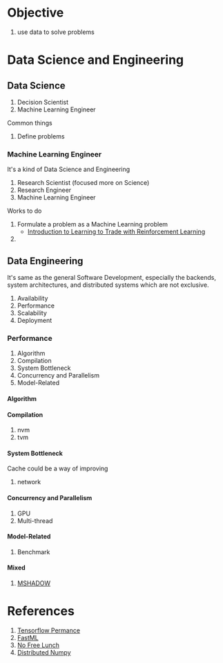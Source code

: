 # Objective

1. use data to solve problems

# Data Science and Engineering

## Data Science

1. Decision Scientist
2. Machine Learning Engineer


Common things
1. Define problems

### Machine Learning Engineer

It's a kind of Data Science and Engineering

1. Research Scientist (focused more on Science)
2. Research Engineer
3. Machine Learning Engineer

Works to do
1. Formulate a problem as a Machine Learning problem
   + [Introduction to Learning to Trade with Reinforcement Learning](http://www.wildml.com/2018/02/introduction-to-learning-to-trade-with-reinforcement-learning/)
2.


## Data Engineering


It's same as the general Software Development, especially the backends, system architectures, and distributed systems which are not exclusive.

1. Availability
2. Performance
3. Scalability
4. Deployment


### Performance

1. Algorithm
2. Compilation
3. System Bottleneck
4. Concurrency and Parallelism
5. Model-Related

#### Algorithm

#### Compilation

1. nvm
2. tvm

#### System Bottleneck

Cache could be a way of improving

1. network

#### Concurrency and Parallelism

1. GPU
2. Multi-thread

#### Model-Related

1. Benchmark


#### Mixed

1. [MSHADOW](https://github.com/dmlc/mshadow)




# References

1. [Tensorflow Permance](https://www.tensorflow.org/performance/)
2. [FastML](http://fastml.com/)
3. [No Free Lunch](http://blog.kaggle.com/)
4. [Distributed Numpy](https://github.com/spartan-array/spartan)
